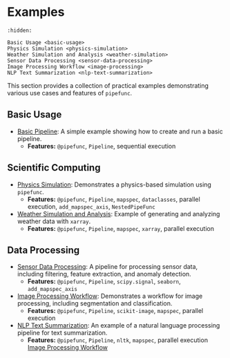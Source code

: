 # Examples

```{toctree}
:hidden:

Basic Usage <basic-usage>
Physics Simulation <physics-simulation>
Weather Simulation and Analysis <weather-simulation>
Sensor Data Processing <sensor-data-processing>
Image Processing Workflow <image-processing>
NLP Text Summarization <nlp-text-summarization>
```

This section provides a collection of practical examples demonstrating various use cases and features of `pipefunc`.

## Basic Usage

- [Basic Pipeline](basic-usage.md): A simple example showing how to create and run a basic pipeline.
  - **Features:** `@pipefunc`, `Pipeline`, sequential execution

## Scientific Computing

- [Physics Simulation](physics-simulation.md): Demonstrates a physics-based simulation using `pipefunc`.
  - **Features:** `@pipefunc`, `Pipeline`, `mapspec`, `dataclasses`, parallel execution, `add_mapspec_axis`, `NestedPipeFunc`
- [Weather Simulation and Analysis](weather-simulation.md): Example of generating and analyzing weather data with `xarray`.
  - **Features:** `@pipefunc`, `Pipeline`, `mapspec`, `xarray`, parallel execution

## Data Processing

- [Sensor Data Processing](sensor-data-processing.md): A pipeline for processing sensor data, including filtering, feature extraction, and anomaly detection.
  - **Features:** `@pipefunc`, `Pipeline`, `scipy.signal`, `seaborn`, `add_mapspec_axis`
- [Image Processing Workflow](image_processing.md): Demonstrates a workflow for image processing, including segmentation and classification.
  - **Features:** `@pipefunc`, `Pipeline`, `scikit-image`, `mapspec`, parallel execution
- [NLP Text Summarization](nlp-text-summarization.md): An example of a natural language processing pipeline for text summarization.
  - **Features:** `@pipefunc`, `Pipeline`, `nltk`, `mapspec`, parallel execution
[Image Processing Workflow](image-processing.md)
